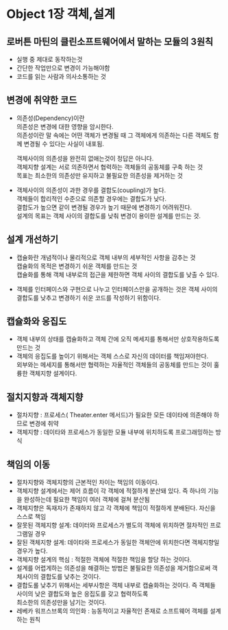 Object 1장 객체,설계 
====

로버튼 마틴의  클린소프트웨어에서 말하는 모듈의 3원칙
---

- 실행 중 제대로 동작하는것
- 간단한 작업만으로 변경이 가능해야함
- 코드를 읽는 사람과 의사소통하는 것

변경에 취약한 코드
---

- 의존성(Dependency)이란  
  의존성은 변경에 대한 영향을 암시한다.  
  의존성이란 말 속에는 어떤 객체가 변경될 때 그 객체에게 의존하는 다른 객체도 함께 변경될 수 있다는 사실이 내포됨.
  
  객체사이의 의존성을 완전히 없애는것이 정답은 아니다.  
  객체지향 설계는 서로 의존하면서 협력하는 객체들의 공동체를 구축 하는 것   
  목표는 최소한의 의존성만 유지하고 불필요한 의존성을 제거하는 것   
   
- 객체사이의 의존성이 과한 경우를 결합도(coupling)가 높다.  
  객체들이 합리적인 수준으로 의존할 경우에는 결합도가 낮다.  
  결합도가 높으면 같이 변경될 경우가 높기 때문에 변경하기 어려워진다.   
  설계의 목표는 객체 사이의 결합도를 낮춰 변경이 용이한 설계를 만드는 것.   
  
설계 개선하기  
---  
 
- 캡슐화란 개념적이나 물리적으로 객체 내부의 세부적인 사항을 감추는 것   
  캡슐화의 목적은 변경하기 쉬운 객체를 만드는 것   
  캡슐화를 통해 객체 내부로의 접근을 제한하면 객체 사이의 결합도를 낮출 수 있다.
  
- 객체를 인터페이스와 구현으로 나누고 인터페이스만을 공개하는 것은 객체 사이의 결합도를 낮추고 변경하기 쉬운 코드를 작성하기   위함이다.

캡슐화와 응집도
---

- 객체 내부의 상태를 캡슐화하고 객체 간에 오직 메세지를 통해서만 상호작용하도록 만드는 것    
- 객체의 응집도를 높이기 위해서는 객체 스스로 자신의 데이터를 책임져야한다.   
  외부와는 메세지를 통해서만 협력하는 자율적인 객체들의 공동체를 만드는 것이 훌륭한 객체지향 설계이다.
  
절치지향과 객체지향  
---
- 절차지향 : 프로세스( Theater.enter 메서드)가 필요한 모든 데이타에 의존해야 하므로 변경에 취약   
- 객체지향 : 데이타와 프로세스가 동일한 모듈 내부에 위치하도록 프로그래밍하는 방식

책임의 이동
---
- 절차지향와 객체지향의 근본적인 차이는 책임의 이동이다.   
- 객체지향 설계에서는 제어 흐름이 각 객체에 적절하게 분산돼 있다. 즉 하나의 기능을 완성하는데 필요한 책임이 여러 객체에 걸쳐 분산됨   
- 객체지향은 독재자가 존재하지 않고 각 객체에 책임이 적절하게 분배된다. 자신을 스스로 책임
- 잘못된 객체지향 설계: 데이터와 프로세스가 별도의 객체에 위치하면 절차적인 프로그램일 경우
- 잘된 객체지향 설계: 데이타와 프로세스가 동일한 객체안에 위치한다면 객체지향일 경우가 높다.
- 객체지향 설계의 핵심 : 적절한 객체에 적절한 책임을 할당 하는 것이다.
- 설계를 어렵게하는 의존성을 해결하는 방법은 불필요한 의존성을 제거함으로써 객체사이의 결합도를 낮추는 것이다.
- 결합도롤 낮추기 위해서는 세부사항은 객체 내부로 캡슐화하는 것이다. 즉 객체들 사이의 낮은 결합도와 높은 응집도를 갖고 협력하도록   
최소한의 의존성만을 남기는 것이다.
- 레베카 워프스브록의 의인화 : 능동적이고 자율적인 존재로 소프트웨어 객체를 설계하는 원칙